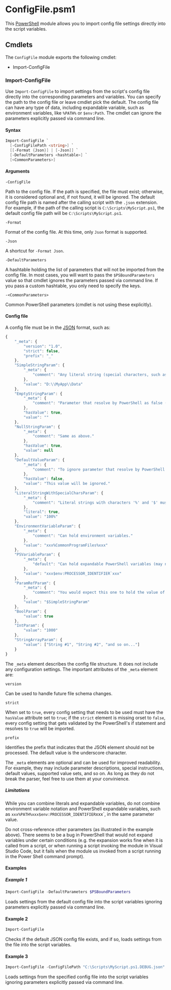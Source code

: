 # ConfigFile.psm1
This [PowerShell](https://docs.microsoft.com/en-us/powershell/scripting/overview) module allows you to import config file settings directly into the script variables.

## Cmdlets
The `ConfigFile` module exports the following cmdlet:

- Import-ConfigFile

### Import-ConfigFile
Use `Import-ConfigFile` to import settings from the script's config file directly into the corresponding parameters and variables. You can specify the path to the config file or leave cmdlet pick the default. The config file can have any type of data, including expandable variable, such as environment variables, like `%PATH%` or `$env:Path`. The cmdlet can ignore the parameters explicitly passed via command line.

#### Syntax

```PowerShell
Import-ConfigFile `
  [-ConfigFilePath <string>] `
  [[-Format {Json}] | [-Json]] `
  [-DefaultParameters <hashtable>] `
  [<CommonParameters>]
```

#### Arguments

`-ConfigFile`

Path to the config file. If the path is specified, the file must exist; otherwise, it is considered optional and, if not found, it will be ignored. The default config file path is named after the calling script with the `.json` extension. For example, if the path of the calling script is `C:\Scripts\MyScript.ps1`, the default config file path will be `C:\Scripts\MyScript.ps1`.

`-Format`

Format of the config file. At this time, only `Json` format is supported.

`-Json`

A shortcut for `-Format Json`.

`-DefaultParameters`

A hashtable holding the list of parameters that will not be imported from the config file. In most cases, you will want to pass the `$PSBoundParameters` value so that cmdlet ignores the parameters passed via command line. If you pass a custom hashtable, you only need to specify the keys.

`-<CommonParameters>`

Common PowerShell parameters (cmdlet is not using these explicitly).

#### Config file
A config file must be in the [JSON](https://www.json.org/) format, such as:

```JavaScript
{
    "_meta": {
        "version": "1.0",
        "strict": false,
        "prefix": "_"
    },
    "SimpleStringParam": {
        "_meta": {
            "comment": "Any literal string (special characters, such as backslashes, must be escaped)."
        },
        "value": "D:\\MyApp\\Data"
    },
    "EmptyStringParam": {
        "_meta": {
            "comment": "Parameter that resolve by PowerShell as false (false, null, empty string) must have the 'hasValue' element set to 'true'."
        },
        "hasValue": true,
        "value": ""
    },
    "NullStringParam": {
        "_meta": {
            "comment": "Same as above."
        },
        "hasValue": true,
        "value": null
    },
    "DefaultValueParam": {
        "_meta": {
            "comment": "To ignore parameter that resolve by PowerShell as true (non-empty strings, etc.) set the 'hasValue' element to 'false'."
        },
        "hasValue": false,
        "value": "This value will be ignored."
    },
    "LiteralStringWithSpecialCharsParam": {
        "_meta": {
            "comment": "Literal strings with characters '%' and '$' must have the 'literal' element set to 'true'."
        },
        "literal": true,
        "value": "100%"
    },
    "EnvironmentVariableParam": {
        "_meta": {
            "comment": "Can hold environment variables."
        },
        "value": "xxx%CommonProgramFiles%xxx"
    },
    "PSVariableParam": {
        "_meta": {
            "default": "Can hold expandable PowerShell variables (may need to use backtick char '`' to separate parameter from literal."
        },
        "value": "xxx$env:PROCESSOR_IDENTIFIER`xxx"
    },
    "ParamRefParam": {
        "_meta": {
            "comment": "You would expect this one to hold the value of SimpleStringParam, but in most cases, it would not (probably due to a bug in PowerShell), so don't do it."
        },
        "value": "$SimpleStringParam"
    },
    "BoolParam": {
        "value": true
    },
    "IntParam": {
        "value": "1000"
    },
    "StringArrayParam": {
        "value": ["String #1", "String #2", "and so on..."]
    }
}
```
The `_meta` element describes the config file structure. It does not include any configuration settings. The important attributes of the `_meta` element are:

`version`

Can be used to handle future file schema changes.

`strict`

When set to `true`, every config setting that needs to be used must have the `hasValue` attribute set to `true`; if the `strict` element is missing orset to `false`, every config setting that gets validated by the PowerShell's if statement and resolves to `true` will be imported.

`prefix`

Identifies the prefix that indicates that the JSON element should not be processed. The default value is the underscore character.

The `_meta` elements are optional and can be used for improved readability. For example, they may include parameter descriptions, special instructions, default values, supported value sets, and so on. As long as they do not break the parser, feel free to use them at your convinience.

##### Limitations

While you can combine literals and expandable variables, do not combine environment variable notation and PowerShell expandable variables, such as `xxx%PATH%xxx$env:PROCESSOR_IDENTIFIER`xxx`, in the same parameter value.

Do not cross-reference other parameters (as illustrated in the example above). There seems to be a bug in PowerShell that would not expand variables under certain conditions (e.g. the expansion works fine when it is called from a script, or when running a script invoking the module in Visual Studio Code, but it fails when the module us invoked from a script running in the Power Shell command prompt).

#### Examples

##### Example 1 
```PowerShell
Import-ConfigFile -DefaultParameters $PSBoundParameters
```
Loads settings from the default config file into the script variables ignoring parameters explicitly passed via command line.

#### Example 2
```PowerShell
Import-ConfigFile
```
Checks if the default JSON config file exists, and if so, loads settings from the file into the script variables.

#### Example 3
```PowerShell
Import-ConfigFile -ConfigFilePath "C:\Scripts\MyScript.ps1.DEBUG.json" -DefaultParameters $PSBoundParameters
```
Loads settings from the specified config file into the script variables ignoring parameters explicitly passed via command line.

